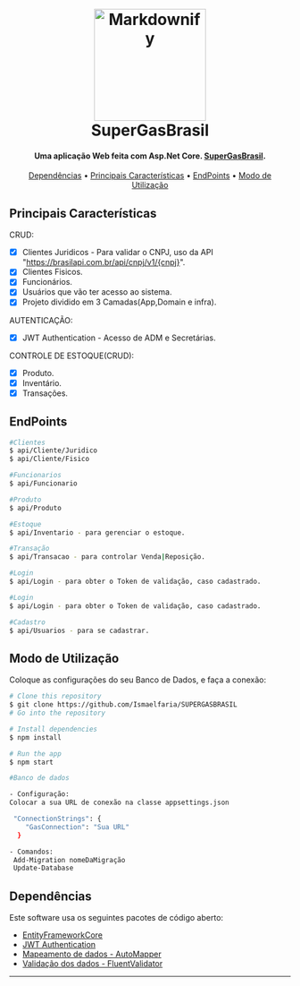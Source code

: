 
<h1 align="center">
  <br>
  <a href="http://www.amitmerchant.com/electron-markdownify"><img src="https://escolaeducacao.com.br/wp-content/uploads/2019/04/super-gas.png" alt="Markdownify" width="200"></a>
  <br>
  SuperGasBrasil
  <br>
</h1>

<h4 align="center">Uma aplicação Web feita com Asp.Net Core. <a href="https://www.supergasbras.com.br" target="_blank">SuperGasBrasil</a>.</h4>

<p align="center">
  <a href="#Dependências">Dependências</a> •
  <a href="#Principais-Características">Principais Características</a> •
  <a href="#EndPoints">EndPoints</a> •
  <a href="#Modo-de-Utilização">Modo de Utilização</a> 
</p>

## Principais Características

CRUD:
- [x] Clientes Juridicos - Para validar o CNPJ, uso da API "https://brasilapi.com.br/api/cnpj/v1/{cnpj}".
- [x] Clientes Fisicos.
- [x] Funcionários.
- [x] Usuários que vão ter acesso ao sistema.
- [x] Projeto dividido em 3 Camadas(App,Domain e infra).
  
AUTENTICAÇÃO:
- [x] JWT Authentication - Acesso de ADM e Secretárias.

CONTROLE DE ESTOQUE(CRUD):
- [x] Produto.
- [x] Inventário.
- [x] Transações.
  
## EndPoints
```bash
#Clientes
$ api/Cliente/Juridico
$ api/Cliente/Fisico

#Funcionarios
$ api/Funcionario

#Produto
$ api/Produto

#Estoque
$ api/Inventario - para gerenciar o estoque.

#Transação
$ api/Transacao - para controlar Venda|Reposição.

#Login
$ api/Login - para obter o Token de validação, caso cadastrado.

#Login
$ api/Login - para obter o Token de validação, caso cadastrado.

#Cadastro
$ api/Usuarios - para se cadastrar.
```
## Modo de Utilização

Coloque as configurações do seu Banco de Dados, e faça a conexão:

```bash
# Clone this repository
$ git clone https://github.com/Ismaelfaria/SUPERGASBRASIL
# Go into the repository

# Install dependencies
$ npm install

# Run the app
$ npm start

#Banco de dados

- Configuração:
Colocar a sua URL de conexão na classe appsettings.json

 "ConnectionStrings": {
    "GasConnection": "Sua URL"
  }

- Comandos:
 Add-Migration nomeDaMigração
 Update-Database

```

## Dependências

Este software usa os seguintes pacotes de código aberto:

- [EntityFrameworkCore](https://learn.microsoft.com/pt-br/ef/core/)
- [JWT Authentication](https://jwt.io/)
- [Mapeamento de dados - AutoMapper](https://docs.automapper.org/en/stable/)
- [Validação dos dados - FluentValidator](https://docs.fluentvalidation.net/en/latest/)

---
